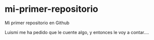 # mi-primer-repositorio
Mi primer repositorio en Github

Luismi me ha pedido que le cuente algo, y entonces le voy a contar....
